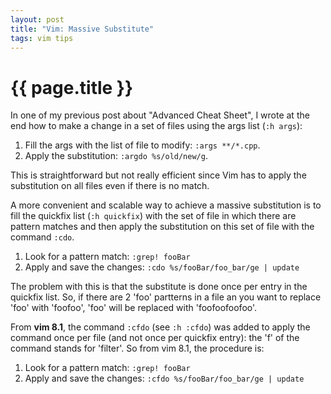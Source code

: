 ```yaml
---
layout: post
title: "Vim: Massive Substitute"
tags: vim tips
---
```


# {{ page.title }}

In one of my previous post about "Advanced Cheat Sheet", I wrote at the end how
to make a change in a set of files using the args list (`:h args`):

1. Fill the args with the list of file to modify: `:args **/*.cpp`.
2. Apply the substitution: `:argdo %s/old/new/g`.

This is straightforward but not really efficient since Vim has to apply the
substitution on all files even if there is no match.

A more convenient and scalable way to achieve a massive substitution is to fill
the quickfix list (`:h quickfix`) with the set of file in which there are
pattern matches and then apply the substitution on this set of file with the
command `:cdo`.

1. Look for a pattern match: `:grep! fooBar`
2. Apply and save the changes: `:cdo %s/fooBar/foo_bar/ge | update`

The problem with this is that the substitute is done once per entry in the
quickfix list. So, if there are 2 'foo' partterns in a file an you want to
replace 'foo' with 'foofoo', 'foo' will be replaced with 'foofoofoofoo'.

From __vim 8.1__, the command `:cfdo` (see `:h :cfdo`) was added to apply the
command once per file (and not once per quickfix entry): the 'f' of the command
stands for 'filter'. So from vim 8.1, the procedure is:

1. Look for a pattern match: `:grep! fooBar`
2. Apply and save the changes: `:cfdo %s/fooBar/foo_bar/ge | update`

